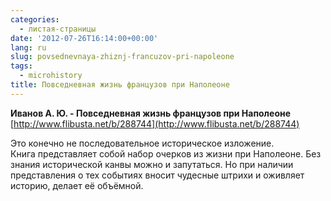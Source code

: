 ```yaml
---
categories:
  - листая-страницы
date: '2012-07-26T16:14:00+00:00'
lang: ru
slug: povsednevnaya-zhiznj-francuzov-pri-napoleone
tags:
  - microhistory
title: Повседневная жизнь французов при Наполеоне
---
```



**Иванов А. Ю. - Повседневная жизнь французов при Наполеоне**  
[http://www.flibusta.net/b/288744](http://www.flibusta.net/b/288744)  

Это конечно не последовательное историческое изложение.  
Книга представляет собой набор очерков из жизни при Наполеоне. Без знания исторической канвы можно и запутаться. Но при наличии представления о тех событиях вносит чудесные штрихи и оживляет историю, делает её объёмной.